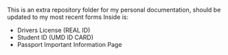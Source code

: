 

This is an extra repository folder for my personal documentation, should be updated to my most recent forms
Inside is:
- Drivers License (REAL ID)
- Student ID (UMD ID CARD)
- Passport Important Information Page